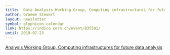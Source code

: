 ```yaml
---
title:  Data Analysis Working Group, Computing infrastructures for future data analysis 22 July 2019
author: Graeme Stewart
layout: newsletter
symbol: glyphicon-calendar
link: https://indico.cern.ch/event/835581/
until: 2019-07-23
---
```

[Analysis Working Group, Computing infrastructures for future data analysis](https://indico.cern.ch/event/835581/)
